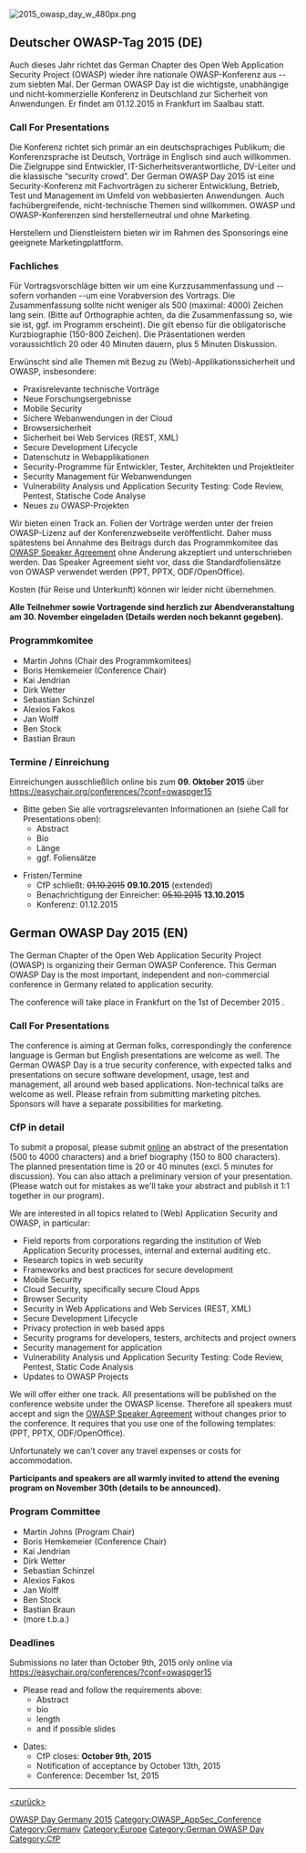 ![2015_owasp_day_w_480px.png](2015_owasp_day_w_480px.png
"2015_owasp_day_w_480px.png")

## Deutscher OWASP-Tag 2015 (DE)

Auch dieses Jahr richtet das German Chapter des Open Web Application
Security Project (OWASP) wieder ihre nationale OWASP-Konferenz aus --
zum siebten Mal. Der German OWASP Day ist die wichtigste, unabhängige
und nicht-kommerzielle Konferenz in Deutschland zur Sicherheit von
Anwendungen. Er findet am 01.12.2015 in Frankfurt im Saalbau statt.

### Call For Presentations

Die Konferenz richtet sich primär an ein deutschsprachiges Publikum; die
Konferenzsprache ist Deutsch, Vorträge in Englisch sind auch willkommen.
Die Zielgruppe sind Entwickler, IT-Sicherheitsverantwortliche, DV-Leiter
und die klassische “security crowd”. Der German OWASP Day 2015 ist eine
Security-Konferenz mit Fachvorträgen zu sicherer Entwicklung, Betrieb,
Test und Management im Umfeld von webbasierten Anwendungen. Auch
fachübergreifende, nicht-technische Themen sind willkommen. OWASP und
OWASP-Konferenzen sind herstellerneutral und ohne Marketing.

Herstellern und Dienstleistern bieten wir im Rahmen des Sponsorings eine
geeignete Marketingplattform.

### Fachliches

Für Vortragsvorschläge bitten wir um eine Kurzzusammenfassung und --
sofern vorhanden --um eine Vorabversion des Vortrags. Die
Zusammenfassung sollte nicht weniger als 500 (maximal: 4000) Zeichen
lang sein. (Bitte auf Orthographie achten, da die Zusammenfassung so,
wie sie ist, ggf. im Programm erscheint). Die gilt ebenso für die
obligatorische Kurzbiographie (150-800 Zeichen). Die Präsentationen
werden voraussichtlich 20 oder 40 Minuten dauern, plus 5 Minuten
Diskussion.

Erwünscht sind alle Themen mit Bezug zu (Web)-Applikationssicherheit und
OWASP, insbesondere:

  - Praxisrelevante technische Vorträge
  - Neue Forschungsergebnisse
  - Mobile Security
  - Sichere Webanwendungen in der Cloud
  - Browsersicherheit
  - Sicherheit bei Web Services (REST, XML)
  - Secure Development Lifecycle
  - Datenschutz in Webapplikationen
  - Security-Programme für Entwickler, Tester, Architekten und
    Projektleiter
  - Security Management für Webanwendungen
  - Vulnerability Analysis und Application Security Testing: Code
    Review, Pentest, Statische Code Analyse
  - Neues zu OWASP-Projekten

Wir bieten einen Track an. Folien der Vorträge werden unter der freien
OWASP-Lizenz auf der Konferenzwebseite veröffentlicht. Daher muss
spätestens bei Annahme des Beitrags durch das Programmkomitee das
<u>[OWASP Speaker Agreement](Speaker_Agreement "wikilink")</u> ohne
Änderung akzeptiert und unterschrieben werden. Das Speaker Agreement
sieht vor, dass die Standardfoliensätze von OWASP verwendet werden (PPT,
PPTX, ODF/OpenOffice).

Kosten (für Reise und Unterkunft) können wir leider nicht übernehmen.

**Alle Teilnehmer sowie Vortragende sind herzlich zur Abendveranstaltung
am 30. November eingeladen (Details werden noch bekannt gegeben).**

### Programmkomitee

  - Martin Johns (Chair des Programmkomitees)
  - Boris Hemkemeier (Conference Chair)
  - Kai Jendrian
  - Dirk Wetter
  - Sebastian Schinzel
  - Alexios Fakos
  - Jan Wolff
  - Ben Stock
  - Bastian Braun

### Termine / Einreichung

Einreichungen ausschließlich online bis zum **09. Oktober 2015** über
<https://easychair.org/conferences/?conf=owaspger15>

  - Bitte geben Sie alle vortragsrelevanten Informationen an (siehe Call
    for Presentations oben):
      - Abstract
      - Bio
      - Länge
      - ggf. Foliensätze

<!-- end list -->

  - Fristen/Termine
      - CfP schließt: ~~01.10.2015~~ **09.10.2015** (extended)
      - Benachrichtigung der Einreicher: ~~05.10.2015~~ **13.10.2015**
      - Konferenz: 01.12.2015



## German OWASP Day 2015 (EN)

The German Chapter of the Open Web Application Security Project (OWASP)
is organizing their German OWASP Conference. This German OWASP Day is
the most important, independent and non-commercial conference in Germany
related to application security.

The conference will take place in Frankfurt on the 1st of December 2015
.

### Call For Presentations

The conference is aiming at German folks, correspondingly the conference
language is German but English presentations are welcome as well. The
German OWASP Day is a true security conference, with expected talks and
presentations on secure software development, usage, test and
management, all around web based applications. Non-technical talks are
welcome as well. Please refrain from submitting marketing pitches.
Sponsors will have a separate possibilities for marketing.

### CfP in detail

To submit a proposal, please submit
<u>[online](https://easychair.org/conferences/?conf=owaspger15)</u> an
abstract of the presentation (500 to 4000 characters) and a brief
biography (150 to 800 characters). The planned presentation time is 20
or 40 minutes (excl. 5 minutes for discussion). You can also attach a
preliminary version of your presentation. (Please watch out for mistakes
as we'll take your abstract and publish it 1:1 together in our program).

We are interested in all topics related to (Web) Application Security
and OWASP, in particular:

  - Field reports from corporations regarding the institution of Web
    Application Security processes, internal and external auditing etc.
  - Research topics in web security
  - Frameworks and best practices for secure development
  - Mobile Security
  - Cloud Security, specifically secure Cloud Apps
  - Browser Security
  - Security in Web Applications and Web Services (REST, XML)
  - Secure Development Lifecycle
  - Privacy protection in web based apps
  - Security programs for developers, testers, architects and project
    owners
  - Security management for application
  - Vulnerability Analysis und Application Security Testing: Code
    Review, Pentest, Static Code Analysis
  - Updates to OWASP Projects

We will offer either one track. All presentations will be published on
the conference website under the OWASP license. Therefore all speakers
must accept and sign the <u>[OWASP Speaker
Agreement](Speaker_Agreement "wikilink")</u> without changes prior to
the conference. It requires that you use one of the following templates:
(PPT, PPTX, ODF/OpenOffice).

Unfortunately we can't cover any travel expenses or costs for
accommodation.

**Participants and speakers are all warmly invited to attend the evening
program on November 30th (details to be announced).**

### Program Committee

  - Martin Johns (Program Chair)
  - Boris Hemkemeier (Conference Chair)
  - Kai Jendrian
  - Dirk Wetter 
  - Sebastian Schinzel
  - Alexios Fakos
  - Jan Wolff
  - Ben Stock
  - Bastian Braun
  - (more t.b.a.)

### Deadlines

Submissions no later than October 9th, 2015 only online via
<https://easychair.org/conferences/?conf=owaspger15>

  - Please read and follow the requirements above:
      - Abstract
      - bio
      - length
      - and if possible slides

<!-- end list -->

  - Dates:
      - CfP closes: **October 9th, 2015**
      - Notification of acceptance by October 13th, 2015
      - Conference: December 1st, 2015


<headertabs />

-----

[<top>](https://www.owasp.org/index.php?title=German_OWASP_Day_2015/CfP)
[<zurück>](German_OWASP_Day_2015 "wikilink")
[<Germany>](Germany "wikilink")

[OWASP Day Germany 2015](Category:OWASP_AppSec_Conference "wikilink")
[Category:OWASP_AppSec_Conference](Category:OWASP_AppSec_Conference "wikilink")
[Category:Germany](Category:Germany "wikilink")
[Category:Europe](Category:Europe "wikilink") [Category:German OWASP
Day](Category:German_OWASP_Day "wikilink")
[Category:CfP](Category:CfP "wikilink")